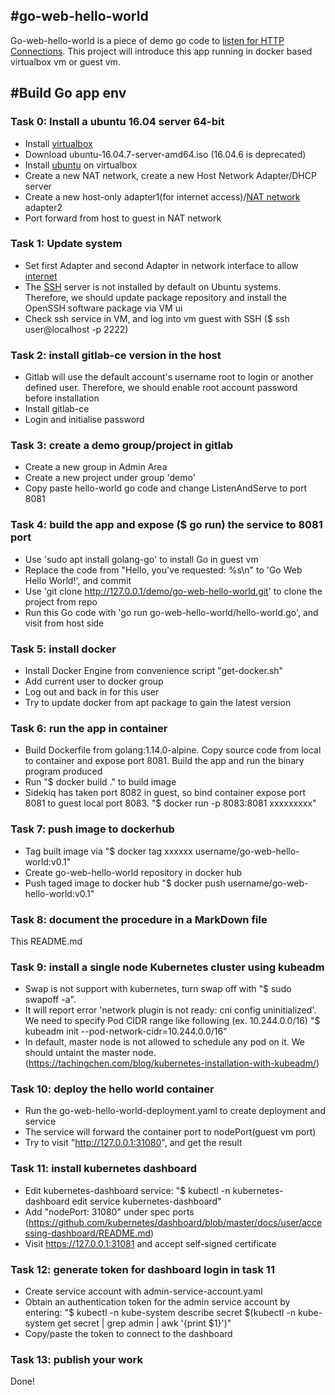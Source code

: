 #go-web-hello-world
----------
Go-web-hello-world is a piece of demo go code to [listen for HTTP Connections](https://gowebexamples.com/hello-world/). 
This project will introduce this app running in docker based virtualbox vm or guest vm.

#Build Go app env
----------
### Task 0: Install a ubuntu 16.04 server 64-bit
- Install [virtualbox](https://www.virtualbox.org/wiki/Linux_Downloads)
- Download ubuntu-16.04.7-server-amd64.iso (16.04.6 is deprecated)
- Install [ubuntu](https://askubuntu.com/questions/142549/how-to-install-ubuntu-on-virtualbox) on virtualbox 
- Create a new NAT network, create a new Host Network Adapter/DHCP server
- Create a new host-only adapter1(for internet access)/[NAT network](https://www.nakivo.com/blog/virtualbox-network-setting-guide/) adapter2 
- Port forward from host to guest in NAT network

### Task 1: Update system
- Set first Adapter and second Adapter in network interface to allow [internet](https://stackoverflow.com/questions/36839573/static-ip-in-virtualbox-machine-with-ubuntu-16-04) 
- The [SSH](https://phoenixnap.com/kb/how-to-enable-ssh-on-ubuntu) server is not installed by default on Ubuntu systems. Therefore, we should update package repository and install the OpenSSH software package via VM ui 
- Check ssh service in VM, and log into vm guest with SSH ($ ssh user@localhost -p 2222)

### Task 2: install gitlab-ce version in the host
- Gitlab will use the default account's username root to login or another defined user. Therefore, we should enable root account password before installation
- Install gitlab-ce
- Login and initialise password

### Task 3: create a demo group/project in gitlab
- Create a new group in Admin Area
- Create a new project under group 'demo' 
- Copy paste hello-world go code and change ListenAndServe to port 8081

### Task 4: build the app and expose ($ go run) the service to 8081 port
- Use 'sudo apt install golang-go' to install Go in guest vm
- Replace the code from "Hello, you've requested: %s\n" to 'Go Web Hello World!', and commit
- Use 'git clone http://127.0.0.1/demo/go-web-hello-world.git' to clone the project from repo
- Run this Go code with 'go run go-web-hello-world/hello-world.go', and visit from host side

### Task 5: install docker
- Install Docker Engine from convenience script "get-docker.sh"
- Add current user to docker group
- Log out and back in for this user
- Try to update docker from apt package to gain the latest version

### Task 6: run the app in container
- Build Dockerfile from golang:1.14.0-alpine. Copy source code from local to container and expose port 8081. Build the app and run the binary program produced
- Run "$ docker build ." to build image
- Sidekiq has taken port 8082 in guest, so bind container expose port 8081 to guest local port 8083. "$ docker run -p 8083:8081 xxxxxxxxx"

### Task 7: push image to dockerhub
- Tag built image via "$ docker tag xxxxxx username/go-web-hello-world:v0.1"
- Create go-web-hello-world repository in docker hub
- Push taged image to docker hub "$ docker push username/go-web-hello-world:v0.1"

### Task 8: document the procedure in a MarkDown file
This README.md

### Task 9: install a single node Kubernetes cluster using kubeadm
- Swap is not support with kubernetes, turn swap off with "$ sudo swapoff -a".
- It will report error 'network plugin is not ready: cni config uninitialized'. We need to specify Pod CIDR range like following (ex. 10.244.0.0/16) "$ kubeadm init --pod-network-cidr=10.244.0.0/16"
- In default, master node is not allowed to schedule any pod on it. We should untaint the master node.
(https://tachingchen.com/blog/kubernetes-installation-with-kubeadm/)

### Task 10: deploy the hello world container
- Run the go-web-hello-world-deployment.yaml to create deployment and service
- The service will forward the container port to nodePort(guest vm port)
- Try to visit "http://127.0.0.1:31080", and get the result

### Task 11: install kubernetes dashboard
- Edit kubernetes-dashboard service: "$ kubectl -n kubernetes-dashboard edit service kubernetes-dashboard"
- Add "nodePort: 31080" under spec ports (https://github.com/kubernetes/dashboard/blob/master/docs/user/accessing-dashboard/README.md)
- Visit https://127.0.0.1:31081 and accept self-signed certificate

### Task 12: generate token for dashboard login in task 11
- Create service account with admin-service-account.yaml
- Obtain an authentication token for the admin service account by entering: "$ kubectl -n kube-system describe secret $(kubectl -n kube-system get secret | grep admin | awk '{print $1}')"
- Copy/paste the token to connect to the dashboard

### Task 13: publish your work
Done!
